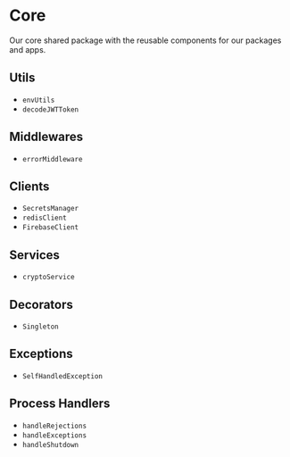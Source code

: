 # Core

Our core shared package with the reusable components for our packages and apps.

## Utils

-   `envUtils`
-   `decodeJWTToken`

## Middlewares
-   `errorMiddleware`

## Clients

-   `SecretsManager`
-   `redisClient`
-   `FirebaseClient`

## Services

-   `cryptoService`

## Decorators

-   `Singleton`

## Exceptions

-   `SelfHandledException`

## Process Handlers

-   `handleRejections`
-   `handleExceptions`
-   `handleShutdown`
